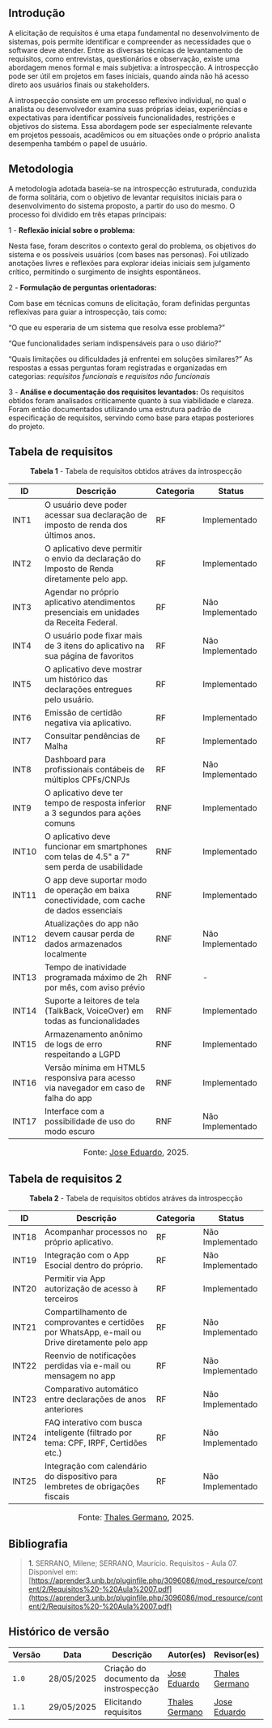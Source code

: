 ## Introdução 

A elicitação de requisitos é uma etapa fundamental no desenvolvimento de sistemas, pois permite identificar e compreender as necessidades que o software deve atender. Entre as diversas técnicas de levantamento de requisitos, como entrevistas, questionários e observação, existe uma abordagem menos formal e mais subjetiva: a introspecção. A introspecção pode ser útil em projetos em fases iniciais, quando ainda não há acesso direto aos usuários finais ou stakeholders.

A introspecção consiste em um processo reflexivo individual, no qual o analista ou desenvolvedor examina suas próprias ideias, experiências e expectativas para identificar possíveis funcionalidades, restrições e objetivos do sistema. Essa abordagem pode ser especialmente relevante em projetos pessoais, acadêmicos ou em situações onde o próprio analista desempenha também o papel de usuário.


## Metodologia 

A metodologia adotada baseia-se na introspecção estruturada, conduzida de forma solitária, com o objetivo de levantar requisitos iniciais para o desenvolvimento do sistema proposto, a partir do uso do mesmo. O processo foi dividido em três etapas principais:

1 -  **Reflexão inicial sobre o problema:**

Nesta fase, foram descritos o contexto geral do problema, os objetivos do sistema e os possíveis usuários (com bases nas personas). Foi utilizado anotações livres e reflexões para explorar ideias iniciais sem julgamento crítico, permitindo o surgimento de insights espontâneos.

2 - **Formulação de perguntas orientadoras:**

Com base em técnicas comuns de elicitação, foram definidas perguntas reflexivas para guiar a introspecção, tais como:

“O que eu esperaria de um sistema que resolva esse problema?”

“Que funcionalidades seriam indispensáveis para o uso diário?”

“Quais limitações ou dificuldades já enfrentei em soluções similares?”
As respostas a essas perguntas foram registradas e organizadas em categorias: *requisitos funcionais* e *requisitos não funcionais*

3 - **Análise e documentação dos requisitos levantados:**
Os requisitos obtidos foram analisados criticamente quanto à sua viabilidade e clareza. Foram então documentados utilizando uma estrutura padrão de especificação de requisitos, servindo como base para etapas posteriores do projeto.

## Tabela de requisitos 

<p style="text-align: center"><b>Tabela 1</b> - Tabela de requisitos obtidos atráves da introspecção </p>

| ID    | Descrição                                                            | Categoria |Status |
| ----- | -----------------------------------------------------------------------| --------- |--------- |
| INT1  | O usuário deve poder acessar sua declaração de imposto de renda dos últimos anos.| RF        |Implementado|
| INT2  | O aplicativo deve permitir o envio da declaração do Imposto de Renda diretamente pelo app.| RF        |Implementado|
| INT3  | Agendar no próprio aplicativo atendimentos presenciais em unidades da Receita Federal.| RF        |Não Implementado|
| INT4  | O usuário pode fixar mais de 3 itens do aplicativo na sua página de favoritos| RF        |Não Implementado|
| INT5  | O aplicativo deve mostrar um histórico das declarações entregues pelo usuário.| RF        |Implementado|
| INT6  | Emissão de certidão negativa via aplicativo.  | RF        |Implementado|
| INT7  | Consultar pendências de Malha| RF        |Implementado|
| INT8  | Dashboard para profissionais contábeis de múltiplos CPFs/CNPJs | RF        |Não Implementado|
| INT9  | O aplicativo deve ter tempo de resposta inferior a 3 segundos para ações comuns| RNF        |Implementado|
| INT10  | O aplicativo deve funcionar em smartphones com telas de 4.5" a 7" sem perda de usabilidade| RNF        |Implementado|
| INT11 | O app deve suportar modo de operação em baixa conectividade, com cache de dados essenciais| RNF        |Implementado|
| INT12 | Atualizações do app não devem causar perda de dados armazenados localmente | RNF        |Não Implementado|
| INT13 | Tempo de inatividade programada máximo de 2h por mês, com aviso prévio | RNF        | - |
| INT14 | Suporte a leitores de tela (TalkBack, VoiceOver) em todas as funcionalidades | RNF        | Implementado |
| INT15 | Armazenamento anônimo de logs de erro respeitando a LGPD | RNF        | Implementado |
| INT16 | Versão mínima em HTML5 responsiva para acesso via navegador em caso de falha do app | RNF        | Implementado |
| INT17 | Interface com a possibilidade de uso do modo escuro      | RNF        | Não Implementado |


<font size="3"><p style="text-align: center">Fonte: [Jose Eduardo](https://github.com/jevprado), 2025.</p></font>

## Tabela de requisitos 2

<p style="text-align: center"><b>Tabela 2</b> - Tabela de requisitos obtidos atráves da introspecção </p>

| ID    | Descrição                                                            | Categoria |Status |
| ----- | -----------------------------------------------------------------------| --------- |--------- |
| INT18  | Acompanhar processos no próprio aplicativo.| RF        |Não Implementado|
| INT19  |Integração com o App Esocial dentro do próprio.| RF        |Não Implementado|
| INT20 | Permitir via App autorização de acesso à terceiros    | RF        | Implementado |
| INT21 | Compartilhamento de comprovantes e certidões por WhatsApp, e-mail ou Drive diretamente pelo app | RF        | Não Implementado |
| INT22 | Reenvio de notificações perdidas via e-mail ou mensagem no app  | RF        | Não Implementado |
| INT23 | Comparativo automático entre declarações de anos anteriores                                     | RF        | Não Implementado |
| INT24 | FAQ interativo com busca inteligente (filtrado por tema: CPF, IRPF, Certidões etc.)             | RF        | Não Implementado |
| INT25 | Integração com calendário do dispositivo para lembretes de obrigações fiscais   | RF        | Não Implementado |

<font size="3"><p style="text-align: center">Fonte: [Thales Germano](https://github.com/thalesgvl), 2025.</p></font>

## Bibliografia
> <a>1.</a> SERRANO, Milene; SERRANO, Maurício. Requisitos - Aula 07. Disponível em: [https://aprender3.unb.br/pluginfile.php/3096086/mod_resource/content/2/Requisitos%20-%20Aula%2007.pdf](https://aprender3.unb.br/pluginfile.php/3096086/mod_resource/content/2/Requisitos%20-%20Aula%2007.pdf)
>


## Histórico de versão
Versão |   Data  | Descrição | Autor(es) | Revisor(es)
------ | ---- | ------ | ---------- | ----------
`1.0` | 28/05/2025 | Criação do documento da instrospecção | [Jose Eduardo](https://github.com/jevprado) | [Thales Germano](https://github.com/thalesgvl) |
`1.1` | 29/05/2025 | Elicitando requisitos | [Thales Germano](https://github.com/thalesgvl) | [Jose Eduardo](https://github.com/jevprado)|